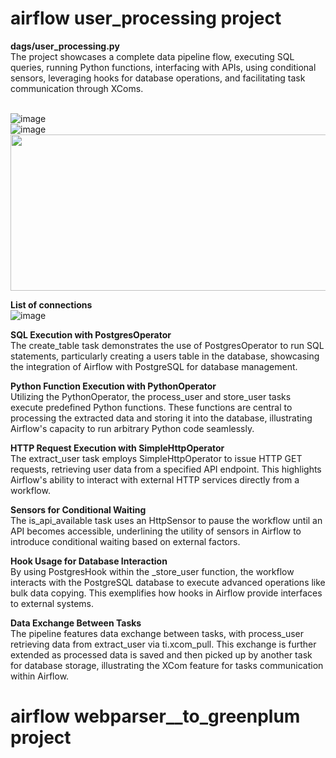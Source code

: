 # airflow user_processing project
**dags/user_processing.py**
</br>The project showcases a complete data pipeline flow, executing SQL queries, running Python functions, interfacing with APIs, using conditional sensors, leveraging hooks for database operations, and facilitating task communication through XComs.

</br>![image](https://github.com/TimerlanK/airflow_user_processing_project/assets/59342509/b081886e-9a52-4884-919b-14834bb8d44f)
</br>![image](https://github.com/TimerlanK/airflow_projects/assets/59342509/122604e5-061d-4bc8-bfa8-570f6fd9fb37)
</br><img src="https://github.com/TimerlanK/airflow_projects/assets/59342509/58a2ddb2-d149-4dcd-a8af-ef681a79cdaf" width="700" height="250">


**List of connections**
</br>![image](https://github.com/TimerlanK/airflow_user_processing_project/assets/59342509/9e8ed32b-75a8-4238-9129-93e3506aaad9)

**SQL Execution with PostgresOperator**
</br>The create_table task demonstrates the use of PostgresOperator to run SQL statements, particularly creating a users table in the database, showcasing the integration of Airflow with PostgreSQL for database management.

**Python Function Execution with PythonOperator** 
</br>Utilizing the PythonOperator, the process_user and store_user tasks execute predefined Python functions. These functions are central to processing the extracted data and storing it into the database, illustrating Airflow's capacity to run arbitrary Python code seamlessly.

**HTTP Request Execution with SimpleHttpOperator**
</br>The extract_user task employs SimpleHttpOperator to issue HTTP GET requests, retrieving user data from a specified API endpoint. This highlights Airflow's ability to interact with external HTTP services directly from a workflow.

**Sensors for Conditional Waiting**
</br>The is_api_available task uses an HttpSensor to pause the workflow until an API becomes accessible, underlining the utility of sensors in Airflow to introduce conditional waiting based on external factors.

**Hook Usage for Database Interaction**
</br>By using PostgresHook within the _store_user function, the workflow interacts with the PostgreSQL database to execute advanced operations like bulk data copying. This exemplifies how hooks in Airflow provide interfaces to external systems.

**Data Exchange Between Tasks**
</br>The pipeline features data exchange between tasks, with process_user retrieving data from extract_user via ti.xcom_pull. This exchange is further extended as processed data is saved and then picked up by another task for database storage, illustrating the XCom feature for tasks communication within Airflow.





# airflow webparser__to_greenplum project
